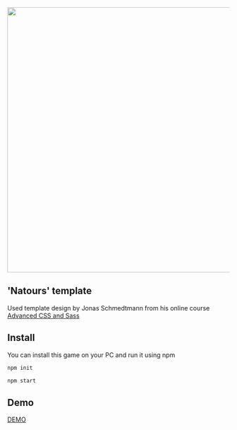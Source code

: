 <img src="Project_screen.png" width="600px" />

## 'Natours' template

Used template design by Jonas Schmedtmann from his online course <a href="https://www.udemy.com/course/advanced-css-and-sass/" class="footer__link">Advanced CSS and Sass</a>

## Install

You can install this game on your PC and run it using npm

```sh
npm init
```

```sh
npm start
```

## Demo
<a href="https://soltonanna.github.io/natures/" target="blank"> DEMO </a>